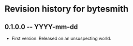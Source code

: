 # Revision history for bytesmith

## 0.1.0.0 -- YYYY-mm-dd

* First version. Released on an unsuspecting world.
